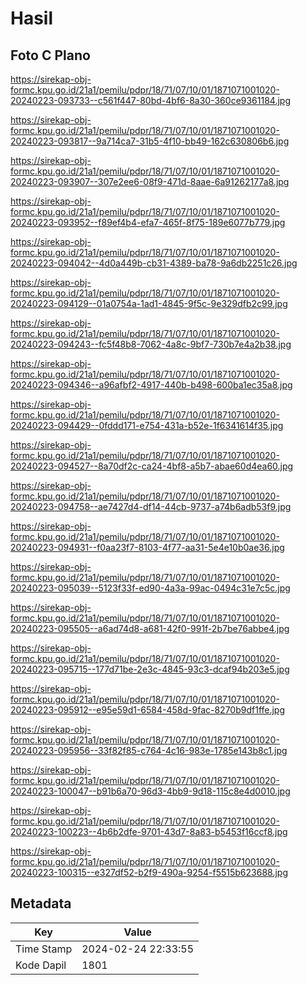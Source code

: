 # Hasil

## Foto C Plano

https://sirekap-obj-formc.kpu.go.id/21a1/pemilu/pdpr/18/71/07/10/01/1871071001020-20240223-093733--c561f447-80bd-4bf6-8a30-360ce9361184.jpg

https://sirekap-obj-formc.kpu.go.id/21a1/pemilu/pdpr/18/71/07/10/01/1871071001020-20240223-093817--9a714ca7-31b5-4f10-bb49-162c630806b6.jpg

https://sirekap-obj-formc.kpu.go.id/21a1/pemilu/pdpr/18/71/07/10/01/1871071001020-20240223-093907--307e2ee6-08f9-471d-8aae-6a91262177a8.jpg

https://sirekap-obj-formc.kpu.go.id/21a1/pemilu/pdpr/18/71/07/10/01/1871071001020-20240223-093952--f89ef4b4-efa7-465f-8f75-189e6077b779.jpg

https://sirekap-obj-formc.kpu.go.id/21a1/pemilu/pdpr/18/71/07/10/01/1871071001020-20240223-094042--4d0a449b-cb31-4389-ba78-9a6db2251c26.jpg

https://sirekap-obj-formc.kpu.go.id/21a1/pemilu/pdpr/18/71/07/10/01/1871071001020-20240223-094129--01a0754a-1ad1-4845-9f5c-9e329dfb2c99.jpg

https://sirekap-obj-formc.kpu.go.id/21a1/pemilu/pdpr/18/71/07/10/01/1871071001020-20240223-094243--fc5f48b8-7062-4a8c-9bf7-730b7e4a2b38.jpg

https://sirekap-obj-formc.kpu.go.id/21a1/pemilu/pdpr/18/71/07/10/01/1871071001020-20240223-094346--a96afbf2-4917-440b-b498-600ba1ec35a8.jpg

https://sirekap-obj-formc.kpu.go.id/21a1/pemilu/pdpr/18/71/07/10/01/1871071001020-20240223-094429--0fddd171-e754-431a-b52e-1f6341614f35.jpg

https://sirekap-obj-formc.kpu.go.id/21a1/pemilu/pdpr/18/71/07/10/01/1871071001020-20240223-094527--8a70df2c-ca24-4bf8-a5b7-abae60d4ea60.jpg

https://sirekap-obj-formc.kpu.go.id/21a1/pemilu/pdpr/18/71/07/10/01/1871071001020-20240223-094758--ae7427d4-df14-44cb-9737-a74b6adb53f9.jpg

https://sirekap-obj-formc.kpu.go.id/21a1/pemilu/pdpr/18/71/07/10/01/1871071001020-20240223-094931--f0aa23f7-8103-4f77-aa31-5e4e10b0ae36.jpg

https://sirekap-obj-formc.kpu.go.id/21a1/pemilu/pdpr/18/71/07/10/01/1871071001020-20240223-095039--5123f33f-ed90-4a3a-99ac-0494c31e7c5c.jpg

https://sirekap-obj-formc.kpu.go.id/21a1/pemilu/pdpr/18/71/07/10/01/1871071001020-20240223-095505--a6ad74d8-a681-42f0-991f-2b7be76abbe4.jpg

https://sirekap-obj-formc.kpu.go.id/21a1/pemilu/pdpr/18/71/07/10/01/1871071001020-20240223-095715--177d71be-2e3c-4845-93c3-dcaf94b203e5.jpg

https://sirekap-obj-formc.kpu.go.id/21a1/pemilu/pdpr/18/71/07/10/01/1871071001020-20240223-095912--e95e59d1-6584-458d-9fac-8270b9df1ffe.jpg

https://sirekap-obj-formc.kpu.go.id/21a1/pemilu/pdpr/18/71/07/10/01/1871071001020-20240223-095956--33f82f85-c764-4c16-983e-1785e143b8c1.jpg

https://sirekap-obj-formc.kpu.go.id/21a1/pemilu/pdpr/18/71/07/10/01/1871071001020-20240223-100047--b91b6a70-96d3-4bb9-9d18-115c8e4d0010.jpg

https://sirekap-obj-formc.kpu.go.id/21a1/pemilu/pdpr/18/71/07/10/01/1871071001020-20240223-100223--4b6b2dfe-9701-43d7-8a83-b5453f16ccf8.jpg

https://sirekap-obj-formc.kpu.go.id/21a1/pemilu/pdpr/18/71/07/10/01/1871071001020-20240223-100315--e327df52-b2f9-490a-9254-f5515b623688.jpg


## Metadata

| Key        | Value               |
| ---------- | ------------------- |
| Time Stamp | 2024-02-24 22:33:55 |
| Kode Dapil | 1801                |



